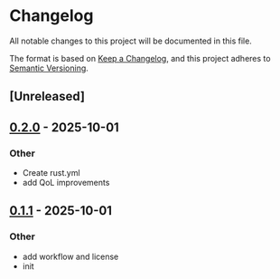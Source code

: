 # Changelog

All notable changes to this project will be documented in this file.

The format is based on [Keep a Changelog](https://keepachangelog.com/en/1.0.0/),
and this project adheres to [Semantic Versioning](https://semver.org/spec/v2.0.0.html).

## [Unreleased]

## [0.2.0](https://github.com/jonaylor89/netbook/compare/v0.1.1...v0.2.0) - 2025-10-01

### Other

- Create rust.yml
- add QoL improvements

## [0.1.1](https://github.com/jonaylor89/netbook/compare/v0.1.0...v0.1.1) - 2025-10-01

### Other

- add workflow and license
- init
